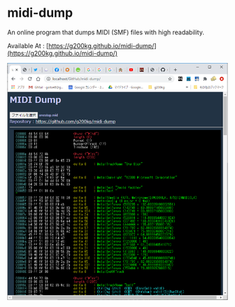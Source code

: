 # midi-dump
An online program that dumps MIDI (SMF) files with high readability.

Available At : [https://g200kg.github.io/midi-dump/](https://g200kg.github.io/midi-dump/)  

![](./images/ss1.png)